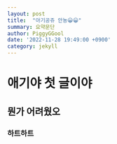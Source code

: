 ```yaml
---
layout: post
title:  "아기공쥬 안뇽😀😀"
summary: 요약문단
author: PiggyGGool
date: '2022-11-28 19:49:00 +0900'
category: jekyll
---
```


# 애기야 첫 글이야
## 뭔가 어려웠오 
### 하트하트